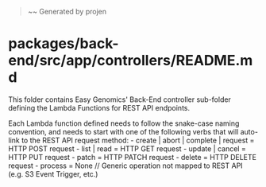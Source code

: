 > ~~ Generated by projen
# packages/back-end/src/app/controllers/README.md
This folder contains Easy Genomics' Back-End controller sub-folder defining the Lambda Functions for REST API endpoints.

Each Lambda function defined needs to follow the snake-case naming convention, and needs to
start with one of the following verbs that will auto-link to the REST API request method:
	- create | abort | complete | request = HTTP POST request
	- list | read = HTTP GET request
	- update | cancel = HTTP PUT request
	- patch = HTTP PATCH request
	- delete = HTTP DELETE request
	- process = None // Generic operation not mapped to REST API (e.g. S3 Event Trigger, etc.)